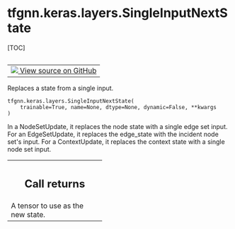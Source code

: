 # tfgnn.keras.layers.SingleInputNextState

[TOC]

<!-- Insert buttons and diff -->

<table class="tfo-notebook-buttons tfo-api nocontent" align="left">
<td>
  <a target="_blank" href="https://github.com/tensorflow/gnn/tree/master/tensorflow_gnn/keras/layers/next_state.py#L231-L258">
    <img src="https://www.tensorflow.org/images/GitHub-Mark-32px.png" />
    View source on GitHub
  </a>
</td>
</table>

Replaces a state from a single input.

<pre class="devsite-click-to-copy prettyprint lang-py tfo-signature-link">
<code>tfgnn.keras.layers.SingleInputNextState(
    trainable=True, name=None, dtype=None, dynamic=False, **kwargs
)
</code></pre>

<!-- Placeholder for "Used in" -->

In a NodeSetUpdate, it replaces the node state with a single edge set input. For
an EdgeSetUpdate, it replaces the edge_state with the incident node set's input.
For a ContextUpdate, it replaces the context state with a single node set input.

<!-- Tabular view -->

 <table class="responsive fixed orange">
<colgroup><col width="214px"><col></colgroup>
<tr><th colspan="2"><h2 class="add-link">Call returns</h2></th></tr>
<tr class="alt">
<td colspan="2">
A tensor to use as the new state.
</td>
</tr>

</table>
